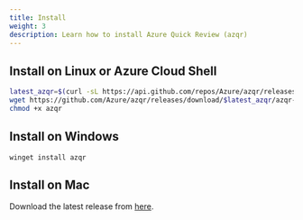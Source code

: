 ```yaml
---
title: Install
weight: 3
description: Learn how to install Azure Quick Review (azqr)
---
```


## Install on Linux or Azure Cloud Shell

```bash
latest_azqr=$(curl -sL https://api.github.com/repos/Azure/azqr/releases/latest | jq -r ".tag_name" | cut -c1-)
wget https://github.com/Azure/azqr/releases/download/$latest_azqr/azqr-ubuntu-latest-amd64 -O azqr
chmod +x azqr
```

## Install on Windows

```console
winget install azqr
```

## Install on Mac

Download the latest release from [here](https://github.com/Azure/azqr/releases).